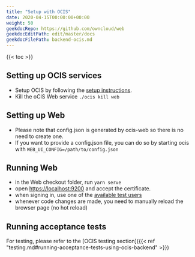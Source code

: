 ```yaml
---
title: "Setup with OCIS"
date: 2020-04-15T00:00:00+00:00
weight: 50
geekdocRepo: https://github.com/owncloud/web
geekdocEditPath: edit/master/docs
geekdocFilePath: backend-ocis.md
---
```


{{< toc >}}

## Setting up OCIS services

- Setup OCIS by following the [setup instructions](https://owncloud.github.io/ocis/getting-started/).
- Kill the oCIS Web service `./ocis kill web`

## Setting up Web

- Please note that config.json is generated by ocis-web so there is no need to create one.
- If you want to provide a config.json file, you can do so by starting ocis with `WEB_UI_CONFIG=/path/to/config.json`

## Running Web

- in the Web checkout folder, run `yarn serve`
- open [https://localhost:9200](https://localhost:9200) and accept the certificate.
- when signing in, use one of the [available test users](https://github.com/owncloud/ocis#quickstart)
- whenever code changes are made, you need to manually reload the browser page (no hot reload)

## Running acceptance tests

For testing, please refer to the [OCIS testing section]({{< ref "testing.md#running-acceptance-tests-using-ocis-backend" >}})

